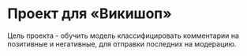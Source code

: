 # Проект для «Викишоп»

Цель проекта - обучить модель классифицировать комментарии на позитивные и негативные, для отправки последних на модерацию.